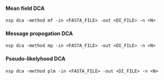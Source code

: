 <h4 id='mf'>Mean field DCA</h4>

    nsp dca -method mf -in <FASTA_FILE> -out <DI_FILE> -n <N>

<h4 id='mp'>Message propogation DCA</h4>

    nsp dca -method mp -in <FASTA_FILE> -out <DI_FILE> -n <N>

<h4 id='plm'>Pseudo-likelyhood DCA</h4>

    nsp dca -method plm -in <FASTA_FILE> -out <DI_FILE> -n <N>

